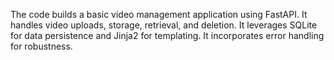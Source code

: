 The code builds a basic video management application using FastAPI.
It handles video uploads, storage, retrieval, and deletion.
It leverages SQLite for data persistence and Jinja2 for templating.
It incorporates error handling for robustness.
